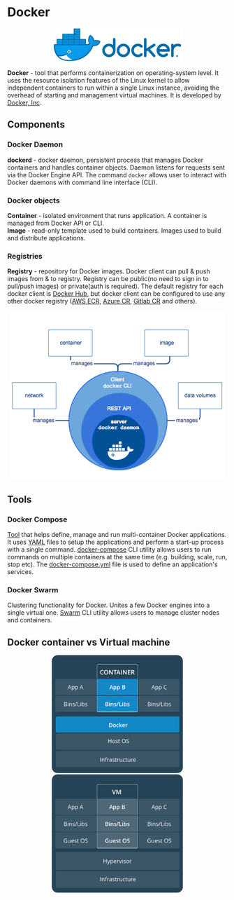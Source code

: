 # Docker

<p align="center">
  <img src="./assets/docker.png">
</p>

**Docker** - tool that performs containerization on operating-system level. It uses the resource isolation features of the Linux kernel to allow independent containers to run within a single Linux instance, avoiding the overhead of starting and management virtual machines. It is developed by [Docker, Inc](https://docker.com/).

## Components

### Docker Daemon
**dockerd** - docker daemon, persistent process that manages Docker containers and handles container objects. Daemon listens for requests sent via the Docker Engine API. The command `docker` allows user to interact with Docker daemons with command line interface (CLI).

### Docker objects
**Container** - isolated environment that runs application. A container is managed from Docker API or CLI.  
**Image** - read-only template used to build containers. Images used to build and distribute applications.

### Registries
**Registry** - repository for Docker images. Docker client can pull & push images from & to registry. Registry can be public(no need to sign in to pull/push images) or private(auth is required). The default registry for each docker client is [Docker Hub](https://hub.docker.com), but docker client can be configured to use any other docker registry ([AWS ECR](https://aws.amazon.com/ecr/), [Azure CR](https://azure.microsoft.com/en-us/services/container-registry/), [Gitlab CR](http://docs.gitlab.com/ee/administration/container_registry.html) and others).

<p align="center">
  <img src="./assets/components-flow.png">
</p>

## Tools

### Docker Compose
[Tool](https://docs.docker.com/compose/) that helps define, manage and run multi-container Docker applications. It uses [YAML](https://en.wikipedia.org/wiki/YAML) files to setup the applications and perform a start-up process with a single command. [docker-compose](https://docs.docker.com/compose/reference/) CLI utility allows users to run commands on multiple containers at the same time (e.g. building, scale, run, stop etc). The [docker-compose.yml](https://docs.docker.com/compose/compose-file/) file is used to define an application's services.

### Docker Swarm
Clustering functionality for Docker. Unites a few Docker engines into a single virtual one. [Swarm](https://docs.docker.com/engine/swarm/) CLI utility allows users to manage cluster nodes and containers.


## Docker container vs Virtual machine

<p align="center">
  <img src="./assets/container.png" width=300>
  <img src="./assets/virtual-machine.png" width=300>
</p>
